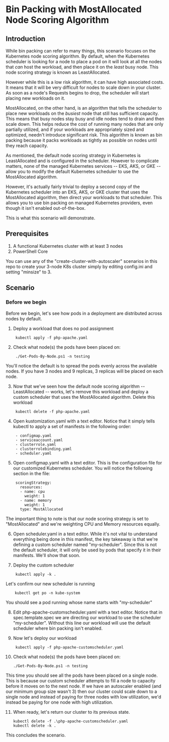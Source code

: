 # Bin Packing with MostAllocated Node Scoring Algorithm

## Introduction
While bin packing can refer to many things, this scenario focuses on the Kubernetes node scoring algorithm.  By default, when the Kubernetes scheduler is looking for a node to place a pod on it will look at all the nodes that *can* host the workload, and then place it on the *least* busy node.  This node scoring strategy is known as LeastAllocated.

However while this is a low risk algorithm, it can have high associated costs.  It means that it will be very difficult for nodes to scale down in your cluster.  As soon as a node's Requests begins to drop, the scheduler will start placing new workloads on it.  

MostAllocated, on the other hand, is an algorithm that tells the scheduler to place new workloads on the *busiest* node that still has sufficient capacity.  This means that busy nodes stay busy and idle nodes tend to drain and then scale down.  This helps reduce the cost of running many nodes that are only partially utilized, and if your workloads are appropriately sized and optimized, needn't introduce significant risk.  This algorithm is known as bin packing because it packs workloads as tightly as possible on nodes until they reach capacity.

As mentioned, the default node scoring strategy in Kubernetes is LeastAllocated and is configured in the scheduler.  However to complicate matters, none of the managed Kubernetes services -- EKS, AKS, or GKE -- allow you to modify the default Kubernetes scheduler to use the MostAllocated algorithm.  

However, it's actually fairly trivial to deploy a second copy of the Kubernetes scheduler into an EKS, AKS, or GKE cluster that uses the MostAllocated algorithm, then direct your workloads to that scheduler.  This allows you to use bin packing on managed Kubernetes providers, even though it isn't enabled out-of-the-box.

This is what this scenario will demonstrate.

## Prerequisites
1. A functional Kubernetes cluster with at least 3 nodes
2. PowerShell Core

You can use any of the "create-cluster-with-autoscaler" scenarios in this repo to create your 3-node K8s cluster simply by editing config.ini and setting "minsize" to 3.

## Scenario
### Before we begin
Before we begin, let's see how pods in a deployment are distributed across nodes by default.  

1. Deploy a workload that does no pod assignment

        kubectl apply -f php-apache.yaml

2. Check what node(s) the pods have been placed on:

        ./Get-Pods-By-Node.ps1 -n testing

You'll notice the default is to spread the pods evenly across the available nodes.  If you have 3 nodes and 9 replicas, 3 replicas will be placed on each node.  

3. Now that we've seen how the default node scoring algorithm -- LeastAllocated -- works, let's remove this workload and deploy a custom scheduler that uses the MostAllocated algorithm.  Delete this workload

        kubectl delete -f php-apache.yaml

4. Open kustomization.yaml with a text editor.  Notice that it simply tells kubectl to apply a set of manifests in the following order:

        - configmap.yaml
        - serviceaccount.yaml
        - clusterrole.yaml
        - clusterrolebinding.yaml
        - scheduler.yaml

5. Open configmap.yaml with a text editor.  This is the configuration file for our customized Kubernetes scheduler.  You will notice the following section in the file:

        scoringStrategy:
          resources:
          - name: cpu
            weight: 1
          - name: memory
            weight: 1
          type: MostAllocated

The important thing to note is that our node scoring strategy is set to "MostAllocated" and we're weighting CPU and Memory resources equally.

6. Open scheduler.yaml in a text editor.  While it's not vital to understand everything being done in this manifest, the key takeaway is that we're defining a custom scheduler named "my-scheduler".  Since this is not the default scheduler, it will only be used by pods that specify it in their manifests.  We'll show that soon.

7. Deploy the custom scheduler

        kubectl apply -k .

Let's confirm our new scheduler is running

        kubectl get po -n kube-system

You should see a pod running whose name starts with "my-scheduler"

8. Edit php-apache-customscheduler.yaml with a text editor.  Notice that in spec.template.spec we are directing our workload to use the scheduler "my-scheduler".  Without this line our workload will use the default scheduler where bin packing isn't enabled.

9. Now let's deploy our workload

        kubectl apply -f php-apache-customscheduler.yaml

10. Check what node(s) the pods have been placed on:

        ./Get-Pods-By-Node.ps1 -n testing

This time you should see all the pods have been placed on a single node.  This is because our custom scheduler attempts to fill a node to capacity before it moves on to the next node.  If we have an autoscaler enabled (and our minimum group size wasn't 3) then our cluster could scale down to a single node and instead of paying for three nodes with low utilization, we'd instead be paying for one node with high utilization.

11. When ready, let's return our cluster to its previous state.

        kubectl delete -f .\php-apache-customscheduler.yaml
        kubectl delete -k .

This concludes the scenario.